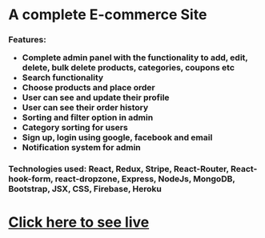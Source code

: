<h1>A complete E-commerce Site</h1>
<h3>
  Features: 
  <ul>
    <li>Complete admin panel with the functionality to add, edit, delete, bulk delete products, categories, coupons etc</li>
    <li>Search functionality</li>
    <li>Choose products and place order</li>
    <li>User can see and update their profile</li>
    <li>User can see their order history</li>
    <li>Sorting and filter option in admin</li>
    <li>Category sorting for users</li>
    <li>Sign up, login using google, facebook and email</li>
    <li>Notification system for admin</li>
  </ul>
</h3>
<h3>Technologies used: React, Redux, Stripe, React-Router, React-hook-form, react-dropzone, Express, NodeJs, MongoDB, Bootstrap, JSX, CSS, Firebase, Heroku</h3>
<h1><a href="https://pickbazar-acec8.web.app/" target="_blank">Click here to see live</a></h1>
